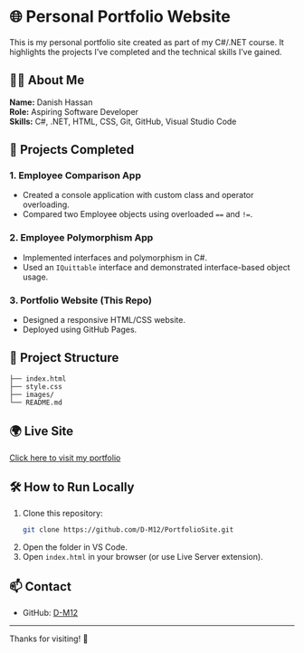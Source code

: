 # 🌐 Personal Portfolio Website

This is my personal portfolio site created as part of my C#/.NET course. It highlights the projects I’ve completed and the technical skills I’ve gained.

## 👨‍💻 About Me

**Name:** Danish Hassan  
**Role:** Aspiring Software Developer  
**Skills:** C#, .NET, HTML, CSS, Git, GitHub, Visual Studio Code

## 🚀 Projects Completed

### 1. Employee Comparison App
- Created a console application with custom class and operator overloading.
- Compared two Employee objects using overloaded `==` and `!=`.

### 2. Employee Polymorphism App
- Implemented interfaces and polymorphism in C#.
- Used an `IQuittable` interface and demonstrated interface-based object usage.

### 3. Portfolio Website (This Repo)
- Designed a responsive HTML/CSS website.
- Deployed using GitHub Pages.

## 📁 Project Structure

```
├── index.html
├── style.css
├── images/
└── README.md
```

## 🌍 Live Site
[Click here to visit my portfolio](https://D-M12.github.io/PortfolioSite)

## 🛠️ How to Run Locally
1. Clone this repository:
   ```bash
   git clone https://github.com/D-M12/PortfolioSite.git
   ```
2. Open the folder in VS Code.
3. Open `index.html` in your browser (or use Live Server extension).

## 📫 Contact
- GitHub: [D-M12](https://github.com/D-M12)

---

Thanks for visiting! 🙌
